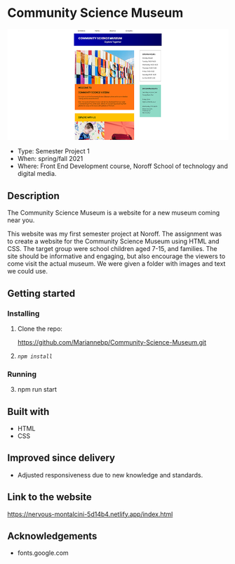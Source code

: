 # Community Science Museum

![Screen shot of project](/images/Community-science-museum-topless_edt1.jpg)

- Type: Semester Project 1
- When: spring/fall 2021
- Where: Front End Development course, Noroff School of technology and digital media.

## Description

The Community Science Museum is a website for a new museum coming near you.

This website was my first semester project at Noroff. The assignment was to create a website for the Community Science Museum using HTML and CSS. The target group were school children aged 7-15, and families. The site should be informative and engaging, but also encourage the viewers to come visit the actual museum. We were given a folder with images and text we could use.

## Getting started

### Installing

1. Clone the repo:

    https://github.com/Mariannebp/Community-Science-Museum.git

2. _`npm install`_

### Running

3. npm run start

## Built with

- HTML
- CSS

## Improved since delivery

- Adjusted responsiveness due to new knowledge and standards.

## Link to the website

https://nervous-montalcini-5d14b4.netlify.app/index.html

## Acknowledgements

- fonts.google.com

